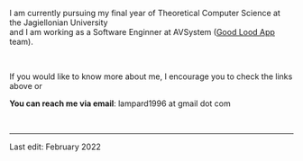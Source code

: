 I am currently pursuing my final year of Theoretical Computer Science at the Jagiellonian University  
and I am working as a Software Enginner at AVSystem ([Good Lood App](https://goodlood.com/app/en/) team).
  
&nbsp;  
  
If you would like to know more about me, I encourage you to check the links above or

**You can reach me via email**: lampard1996 at gmail dot com
  
&nbsp;  
  
------
Last edit: February 2022
